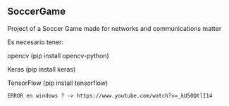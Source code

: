 ## SoccerGame
Project of a Soccer Game made for networks and communications matter


Es necesario tener:

opencv (pip install opencv-python)

Keras (pip install keras)

TensorFlow (pip install tensorflow)

    ERROR en windows ? -> https://www.youtube.com/watch?v=_kU50QtlI14
 
